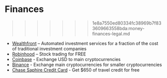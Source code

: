 
# Finances
> > > > > > > 1e8a7550ed80334fc38969b7f833609663558bda:money-finances-legal.md

* [Wealthfront][1] – Automated investment services for a fraction of the cost of traditional investment companies
* [Robinhood][2] – Stock trading for FREE
* [Coinbase][3] - Exchange USD to main cryptocurrencies
* [Binance][4] - Exchange main cryptocurrencies for smaller cryptocurrencies
* [Chase Saphire Credit Card][5] - Get $650 of travel credit for free

[1]:	https://wlth.fr/2ldi4qz
[2]:	http://share.robinhood.com/leonarv3
[3]:	https://www.coinbase.com/join/59e6b75184d42401ab858c9f
[4]:	https://www.binance.com/?ref=12791387
[5]:	https://www.referyourchasecard.com/6/S09R4Z7OGQ